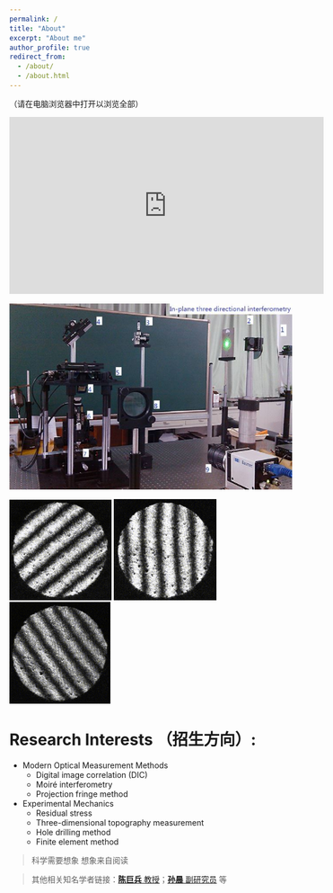 ```yaml
---
permalink: /
title: "About"
excerpt: "About me"
author_profile: true
redirect_from: 
  - /about/
  - /about.html
---
```

（请在电脑浏览器中打开以浏览全部）  
<iframe width="560" height="315" src="https://www.bilibili.com/video/BV1Lc411Z72X/?vd_source=c2ce7dd2bd91586c98a6fa75bb6059d9" title="B站" frameborder="0" allow="accelerometer; autoplay; clipboard-write; encrypted-media; gyroscope; picture-in-picture; web-share" allowfullscreen></iframe>

![三方向云纹干涉仪-w550](/images/三方向云纹干涉仪.JPG "三方向云纹干涉仪")

![moire](/images/x.gif "moire_x")
![moire](/images/xy.gif "moire_xy")
![moire](/images/y.gif "moire_y")

# Research Interests （招生方向）:

- Modern Optical Measurement Methods
	- Digital image correlation (DIC)
	- Moiré interferometry
	- Projection fringe method
- Experimental Mechanics
	- Residual stress
	- Three-dimensional topography measurement
	- Hole drilling method
	- Finite element method

> 科学需要想象 想象来自阅读

> 其他相关知名学者链接：[**陈巨兵** 教授](https://naoce.sjtu.edu.cn/teachers/chenjubing.html)；[**孙晨** 副研究员](https://naoce.sjtu.edu.cn/teachers/sunchen.html) 等
